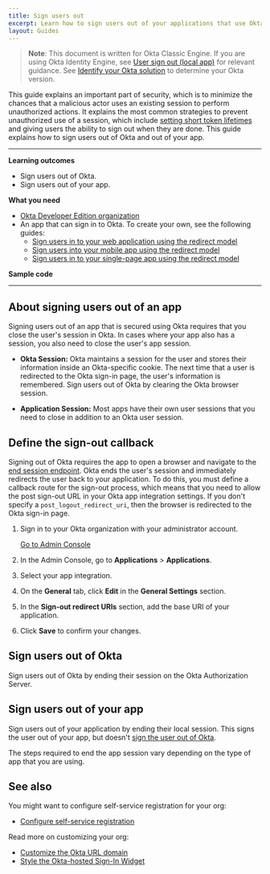 ```yaml
---
title: Sign users out
excerpt: Learn how to sign users out of your applications that use Okta's APIs.
layout: Guides
---
```


> **Note**: This document is written for Okta Classic Engine. If you are using Okta Identity Engine, see [User sign out (local app)](/docs/guides/oie-embedded-sdk-use-case-basic-sign-out/-/main/) for relevant guidance. See [Identify your Okta solution](https://help.okta.com/okta_help.htm?type=oie&id=ext-oie-version) to determine your Okta version.

This guide explains an important part of security, which is to minimize the chances that a malicious actor uses an existing session to perform unauthorized actions. It explains the most common strategies to prevent unauthorized use of a session, which include [setting short token lifetimes](/docs/guides/configure-access-policy/main/#configure-a-custom-access-token-lifetime-per-client) and giving users the ability to sign out when they are done. This guide explains how to sign users out of Okta and out of your app.

---

**Learning outcomes**

* Sign users out of Okta.
* Sign users out of your app.

**What you need**

* [Okta Developer Edition organization](https://developer.okta.com/signup)
* An app that can sign in to Okta. To create your own, see the following guides:
  * [Sign users in to your web application using the redirect model](/docs/guides/sign-into-web-app-redirect/)
  * [Sign users into your mobile app using the redirect model](/docs/guides/sign-into-mobile-app-redirect/)
  * [Sign users in to your single-page app using the redirect model](/docs/guides/sign-into-spa-redirect/)

**Sample code**

<StackSelector snippet="samplecode" noSelector/>

---

## About signing users out of an app

Signing users out of an app that is secured using Okta requires that you close the user's session in Okta. In cases where your app also has a session, you also need to close the user's app session.

* **Okta Session:** Okta maintains a session for the user and stores their information inside an Okta-specific cookie. The next time that a user is redirected to the Okta sign-in page, the user's information is remembered. Sign users out of Okta by clearing the Okta browser session.

* **Application Session:** Most apps have their own user sessions that you need to close in addition to an Okta user session.

## Define the sign-out callback

Signing out of Okta requires the app to open a browser and navigate to the [end session endpoint](/docs/reference/api/oidc/#logout). Okta ends the user's session and immediately redirects the user back to your application. To do this, you must define a callback route for the sign-out process, which means that you need to allow the post sign-out URL in your Okta app integration settings. If you don't specify a `post_logout_redirect_uri`, then the browser is redirected to the Okta sign-in page.

1. Sign in to your Okta organization with your administrator account.

    <a href="https://developer.okta.com/login" target="_blank" class="Button--blue">Go to Admin Console</a>

1. In the Admin Console, go to **Applications** > **Applications**.
1. Select your app integration.
1. On the **General** tab, click **Edit** in the **General Settings** section.
1. In the **Sign-out redirect URIs** section, add the base URI of your application.

    <StackSelector snippet="addbaseuri" noSelector/>
1. Click **Save** to confirm your changes.

## Sign users out of Okta

Sign users out of Okta by ending their session on the Okta Authorization Server.

<StackSelector snippet="remotesignout" noSelector/>

## Sign users out of your app

Sign users out of your application by ending their local session. This signs the user out of your app, but doesn't [sign the user out of Okta](#sign-users-out-of-okta).

The steps required to end the app session vary depending on the type of app that you are using.

<!-- Future content: and discarding the tokens Okta created when the user signed in. -->

<StackSelector snippet="localsignout" noSelector/>

## See also

You might want to configure self-service registration for your org:

* [Configure self-service registration](/docs/guides/set-up-self-service-registration/)

Read more on customizing your org:

* [Customize the Okta URL domain](/docs/guides/custom-url-domain/)
* [Style the Okta-hosted Sign-In Widget](/docs/guides/custom-widget/main/#style-the-okta-hosted-sign-in-widget)